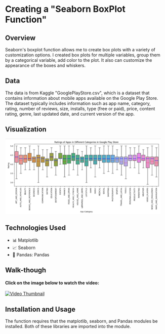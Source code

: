 # Creating a "Seaborn BoxPlot Function"
## Overview
Seaborn's boxplot function allows me to create box plots with a variety of customization options. I created box plots for multiple variables, group them by a categorical variable, add color to the plot. It also can customize the appearance of the boxes and whiskers.

## Data
The data is from Kaggle "GooglePlayStore.csv", which is a dataset that contains information about mobile apps available on the Google Play Store. The dataset typically includes information such as app name, category, rating, number of reviews, size, installs, type (free or paid), price, content rating, genre, last updated date, and current version of the app.

## Visualization
![Image alt text](https://github.com/Gia0471610/BoxPlot-Function/blob/main/image/BoxPlot_Apps.JPG)

## Technologies Used
- :bar_chart: Matplotlib
- :chart_with_upwards_trend: Seaborn
- :panda_face: Pandas: Pandas

## Walk-though
#### Click on the image below to watch the video:
[![Video Thumbnail](https://user-images.githubusercontent.com/122539792/231333546-7e962916-247b-4b51-b7b2-c5429c79e4cf.png)](https://youtu.be/GmIZHHqGINs)

## Installation and Usage
The function requires that the matplotlib, seaborn, and Pandas modules be installed. Both of these libraries are imported into the module.

